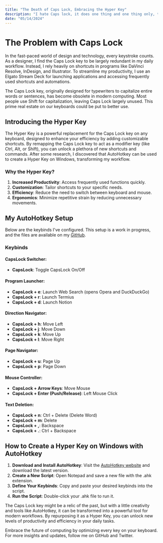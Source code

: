 ```yaml
---
title: "The Death of Caps Lock, Embracing the Hyper Key"
description: "I hate Caps lock, it does one thing and one thing only, this needs to change."
date: "05/14/2024"
---
```


# The Problem with Caps Lock

In the fast-paced world of design and technology, every keystroke counts. As a designer, I find the Caps Lock key to be largely redundant in my daily workflow. Instead, I rely heavily on shortcuts in programs like DaVinci Resolve, InDesign, and Illustrator. To streamline my productivity, I use an Elgato Stream Deck for launching applications and accessing frequently used shortcuts and automations.

The Caps Lock key, originally designed for typewriters to capitalize entire words or sentences, has become obsolete in modern computing. Most people use Shift for capitalization, leaving Caps Lock largely unused. This prime real estate on our keyboards could be put to better use.

## Introducing the Hyper Key

The Hyper Key is a powerful replacement for the Caps Lock key on any keyboard, designed to enhance your efficiency by adding customizable shortcuts. By remapping the Caps Lock key to act as a modifier key (like Ctrl, Alt, or Shift), you can unlock a plethora of new shortcuts and commands. After some research, I discovered that AutoHotkey can be used to create a Hyper Key on Windows, transforming my workflow.

### Why the Hyper Key?

1. **Increased Productivity**: Access frequently used functions quickly.
2. **Customization**: Tailor shortcuts to your specific needs.
3. **Efficiency**: Reduce the need to switch between keyboard and mouse.
4. **Ergonomics**: Minimize repetitive strain by reducing unnecessary movements.

## My AutoHotkey Setup

Below are the keybinds I've configured. This setup is a work in progress, and the files are available on my [GitHub](https://github.com).

### Keybinds

#### CapsLock Switcher:
- **CapsLock**: Toggle CapsLock On/Off

#### Program Launcher:
- **CapsLock + e**: Launch Web Search (opens Opera and DuckDuckGo)
- **CapsLock + r**: Launch Termius
- **CapsLock + d**: Launch Notion

#### Direction Navigator:
- **CapsLock + h**: Move Left
- **CapsLock + j**: Move Down
- **CapsLock + k**: Move Up
- **CapsLock + l**: Move Right

#### Page Navigator:
- **CapsLock + u**: Page Up
- **CapsLock + p**: Page Down

#### Mouse Controller:
- **CapsLock + Arrow Keys**: Move Mouse
- **CapsLock + Enter (Push/Release)**: Left Mouse Click

#### Text Deletion:
- **CapsLock + n**: Ctrl + Delete (Delete Word)
- **CapsLock + m**: Delete
- **CapsLock + ,**: Backspace
- **CapsLock + .**: Ctrl + Backspace

## How to Create a Hyper Key on Windows with AutoHotkey

1. **Download and Install AutoHotkey**: Visit the [AutoHotkey website](https://www.autohotkey.com) and download the latest version.
2. **Create a New Script**: Open Notepad and save a new file with the .ahk extension.
3. **Define Your Keybinds**: Copy and paste your desired keybinds into the script.
4. **Run the Script**: Double-click your .ahk file to run it.

The Caps Lock key might be a relic of the past, but with a little creativity and tools like AutoHotkey, it can be transformed into a powerful tool for modern workflows. By repurposing it as a Hyper Key, you can unlock new levels of productivity and efficiency in your daily tasks.

Embrace the future of computing by optimizing every key on your keyboard. For more insights and updates, follow me on GitHub and Twitter.
